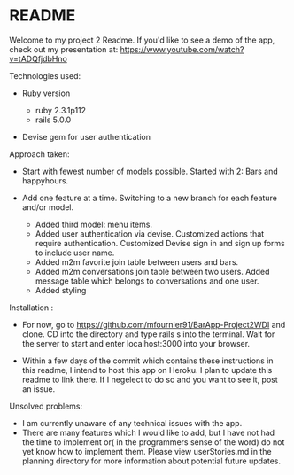 # README

Welcome to my project 2 Readme. If you'd like to see a demo of the app, check out my presentation at: https://www.youtube.com/watch?v=tADQfjdbHno

Technologies used:

* Ruby version
  * ruby 2.3.1p112
  * rails 5.0.0

* Devise gem for user authentication


Approach taken:

* Start with fewest number of models possible. Started with 2: Bars and happyhours.

* Add one feature at a time. Switching to a new branch for each feature and/or model.
  * Added third model: menu items.
  * Added user authentication via devise. Customized actions that require authentication. Customized Devise sign in and sign up forms to include user name.
  * Added m2m favorite join table between users and bars.
  * Added m2m conversations join table between two users. Added message table which belongs to conversations and one user.
  * Added styling

Installation :

* For now, go to https://github.com/mfournier91/BarApp-Project2WDI and clone. CD into the directory and type rails s into the terminal. Wait for the server to start and enter localhost:3000 into your browser.

* Within a few days of the commit which contains these instructions in this readme, I intend to host this app on Heroku. I plan to update this readme to link there. If I negelect to do so and you want to see it, post an issue.

Unsolved problems:

* I am currently unaware of any technical issues with the app.
* There are many features which I would like to add, but I have not had the time to implement
or( in the programmers sense of the word) do not yet know how to implement them. Please view userStories.md in the planning directory for more information about potential future updates.
